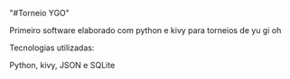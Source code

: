 "#Torneio YGO" 

Primeiro software elaborado com python e kivy para torneios de yu gi oh

Tecnologias utilizadas:

Python, kivy, JSON e SQLite
